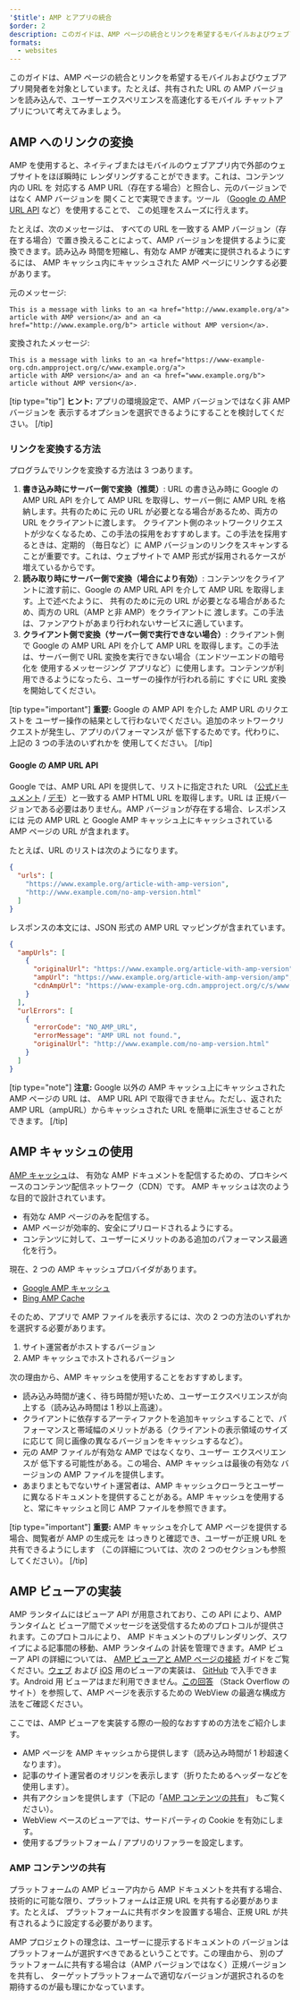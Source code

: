 ```yaml
---
'$title': AMP とアプリの統合
$order: 2
description: このガイドは、AMP ページの統合とリンクを希望するモバイルおよびウェブアプリ開発者を対象としています。たとえば、共有された URL の AMP バージョンを...
formats:
  - websites
---
```


このガイドは、AMP ページの統合とリンクを希望するモバイルおよびウェブアプリ開発者を対象としています。たとえば、共有された URL の AMP バージョンを読み込んで、ユーザーエクスペリエンスを高速化するモバイル チャットアプリについて考えてみましょう。

## AMP へのリンクの変換

AMP を使用すると、ネイティブまたはモバイルのウェブアプリ内で外部のウェブサイトをほぼ瞬時に レンダリングすることができます。これは、コンテンツ内の URL を 対応する AMP URL（存在する場合）と照合し、元のバージョンではなく AMP バージョンを 開くことで実現できます。ツール （[Google の AMP URL API](https://developers.google.com/amp/cache/use-amp-url) など）を使用することで、 この処理をスムーズに行えます。

たとえば、次のメッセージは、 すべての URL を一致する AMP バージョン（存在する場合）で置き換えることによって、AMP バージョンを提供するように変換できます。読み込み 時間を短縮し、有効な AMP が確実に提供されるようにするには、 AMP キャッシュ内にキャッシュされた AMP ページにリンクする必要があります。

元のメッセージ:

```text
This is a message with links to an <a href="http://www.example.org/a">
article with AMP version</a> and an <a href="http://www.example.org/b"> article without AMP version</a>.
```

変換されたメッセージ:

```text
This is a message with links to an <a href="https://www-example-org.cdn.ampproject.org/c/www.example.org/a">
article with AMP version</a> and an <a href="www.example.org/b"> article without AMP version</a>.
```

[tip type="tip"] <strong>ヒント:</strong> アプリの環境設定で、AMP バージョンではなく非 AMP バージョンを 表示するオプションを選択できるようにすることを検討してください。 [/tip]

### リンクを変換する方法

プログラムでリンクを変換する方法は 3 つあります。

1. **書き込み時にサーバー側で変換（推奨）**: URL の書き込み時に Google の AMP URL API を介して AMP URL を取得し、サーバー側に AMP URL を格納します。共有のために 元の URL が必要となる場合があるため、両方の URL をクライアントに渡します。 クライアント側のネットワークリクエストが少なくなるため、この手法の採用をおすすめします。この手法を採用するときは、定期的 （毎日など）に AMP バージョンのリンクをスキャンすることが重要です。これは、ウェブサイトで AMP 形式が採用されるケースが 増えているからです。
2. **読み取り時にサーバー側で変換（場合により有効）**: コンテンツをクライアントに渡す前に、Google の AMP URL API を介して AMP URL を取得します。上で述べたように、 共有のために元の URL が必要となる場合があるため、両方の URL（AMP と非 AMP）をクライアントに 渡します。この手法は、ファンアウトがあまり行われないサービスに適しています。
3. **クライアント側で変換（サーバー側で実行できない場合）**: クライアント側で Google の AMP URL API を介して AMP URL を取得します。この手法は、サーバー側で URL 変換を実行できない場合（エンドツーエンドの暗号化を 使用するメッセージング アプリなど）に使用します。コンテンツが利用できるようになったら、ユーザーの操作が行われる前に すぐに URL 変換を開始してください。

[tip type="important"] <strong>重要:</strong> Google の AMP API を介した AMP URL のリクエストを ユーザー操作の結果として行わないでください。追加のネットワークリクエストが発生し、アプリのパフォーマンスが 低下するためです。代わりに、上記の 3 つの手法のいずれかを 使用してください。 [/tip]

#### Google の AMP URL API

Google では、AMP URL API を提供して、リストに指定された URL （[公式ドキュメント](https://developers.google.com/amp/cache/use-amp-url) / [デモ](../../../documentation/examples/documentation/Using_the_AMP_URL_API.html)）と一致する AMP HTML URL を取得します。URL は 正規バージョンである必要はありません。AMP バージョンが存在する場合、レスポンスには 元の AMP URL と Google AMP キャッシュ上にキャッシュされている AMP ページの URL が含まれます。

たとえば、URL のリストは次のようになります。

```json
{
  "urls": [
    "https://www.example.org/article-with-amp-version",
    "http://www.example.com/no-amp-version.html"
  ]
}
```

レスポンスの本文には、JSON 形式の AMP URL マッピングが含まれています。

```json
{
  "ampUrls": [
    {
      "originalUrl": "https://www.example.org/article-with-amp-version",
      "ampUrl": "https://www.example.org/article-with-amp-version/amp",
      "cdnAmpUrl": "https://www-example-org.cdn.ampproject.org/c/s/www.example.org/article-with-amp-version"
    }
  ],
  "urlErrors": [
    {
      "errorCode": "NO_AMP_URL",
      "errorMessage": "AMP URL not found.",
      "originalUrl": "http://www.example.com/no-amp-version.html"
    }
  ]
}
```

[tip type="note"] <strong>注意:</strong> Google 以外の AMP キャッシュ上にキャッシュされた AMP ページの URL は、 AMP URL API で取得できません。ただし、返された AMP URL（ampURL）からキャッシュされた URL を簡単に派生させることが できます。 [/tip]

## AMP キャッシュの使用

[AMP キャッシュ](../../../documentation/guides-and-tutorials/learn/amp-caches-and-cors/how_amp_pages_are_cached.md)は、 有効な AMP ドキュメントを配信するための、プロキシベースのコンテンツ配信ネットワーク（CDN）です。 AMP キャッシュは次のような目的で設計されています。

- 有効な AMP ページのみを配信する。
- AMP ページが効率的、安全にプリロードされるようにする。
- コンテンツに対して、ユーザーにメリットのある追加のパフォーマンス最適化を行う。

現在、2 つの AMP キャッシュプロバイダがあります。

- [Google AMP キャッシュ](https://developers.google.com/amp/cache/)
- [Bing AMP Cache](https://www.bing.com/webmaster/help/bing-amp-cache-bc1c884c)

そのため、アプリで AMP ファイルを表示するには、次の 2 つの方法のいずれかを選択する必要があります。

1. サイト運営者がホストするバージョン
2. AMP キャッシュでホストされるバージョン

次の理由から、AMP キャッシュを使用することをおすすめします。

- 読み込み時間が速く、待ち時間が短いため、ユーザーエクスペリエンスが向上する（読み込み時間は 1 秒以上高速）。
- クライアントに依存するアーティファクトを追加キャッシュすることで、パフォーマンスと帯域幅のメリットがある（クライアントの表示領域のサイズに応じて 同じ画像の異なるバージョンをキャッシュするなど）。
- 元の AMP ファイルが有効な AMP ではなくなり、ユーザー エクスペリエンスが 低下する可能性がある。この場合、AMP キャッシュは最後の有効な バージョンの AMP ファイルを提供します。
- あまりまともでないサイト運営者は、AMP キャッシュクローラとユーザーに異なるドキュメントを提供することがある。AMP キャッシュを使用すると、常にキャッシュと同じ AMP ファイルを参照できます。

[tip type="important"] <strong>重要:</strong> AMP キャッシュを介して AMP ページを提供する場合、閲覧者が AMP の生成元を はっきりと確認でき、ユーザーが正規 URL を共有できるようにします （この詳細については、次の 2 つのセクションも参照してください）。 [/tip]

## AMP ビューアの実装

AMP ランタイムにはビューア API が用意されており、この API により、AMP ランタイムと ビューア間でメッセージを送受信するためのプロトコルが提供されます。このプロトコルにより、 AMP ドキュメントのプリレンダリング、スワイプによる記事間の移動、AMP ランタイムの 計装を管理できます。AMP ビューア API の詳細については、 [AMP ビューアと AMP ページの接続](https://github.com/ampproject/amphtml/blob/main/extensions/amp-viewer-integration/integrating-viewer-with-amp-doc-guide.md) ガイドをご覧ください。[ウェブ](https://github.com/ampproject/amp-viewer/blob/master/mobile-web/README.md) および [iOS](https://github.com/ampproject/amp-viewer/tree/master/ios) 用のビューアの実装は、 [GitHub](https://github.com/ampproject/amp-viewer) で入手できます。Android 用 ビューアはまだ利用できません。[この回答](https://stackoverflow.com/questions/44856759/does-we-need-to-change-anything-in-usual-webpage-loader-for-loading-an-amp-acce/44869038#44869038) （Stack Overflow のサイト）を参照して、AMP ページを表示するための WebView の最適な構成方法をご確認ください。

ここでは、AMP ビューアを実装する際の一般的なおすすめの方法をご紹介します。

- AMP ページを AMP キャッシュから提供します（読み込み時間が 1 秒超速くなります）。
- 記事のサイト運営者のオリジンを表示します（折りたためるヘッダーなどを使用します）。
- 共有アクションを提供します（下記の「[AMP コンテンツの共有](integrate-with-apps.md#sharing-amp-content)」 もご覧ください）。
- WebView ベースのビューアでは、サードパーティの Cookie を有効にします。
- 使用するプラットフォーム / アプリのリファラーを設定します。

### AMP コンテンツの共有 <a name="sharing-amp-content"></a>

プラットフォームの AMP ビューア内から AMP ドキュメントを共有する場合、 技術的に可能な限り、プラットフォームは正規 URL を共有する必要があります。たとえば、 プラットフォームに共有ボタンを設置する場合、正規 URL が共有されるように設定する必要があります。

AMP プロジェクトの理念は、ユーザーに提示するドキュメントの バージョンはプラットフォームが選択すべきであるということです。この理由から、 別のプラットフォームに共有する場合は（AMP バージョンではなく）正規バージョンを共有し、 ターゲットプラットフォームで適切なバージョンが選択されるのを期待するのが最も理にかなっています。
